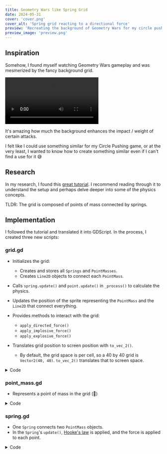 ```yaml
---
title: Geometry Wars like Spring Grid
date: 2024-05-31
cover: 'cover.png'
cover_alt: 'Spring grid reacting to a directional force'
preview: 'Recreating the background of Geometry Wars for my circle pusher game.'
preview_image: 'preview.png'
---
```


## Inspiration

Somehow, I found myself watching Geometry Wars gameplay and was mesmerized by the fancy background grid.

![Gameplay video Geometry Wars](./spring_grid_1.mp4)

It's amazing how much the background enhances the impact / weight of certain attacks.

I felt like I could use something similar for my Circle Pushing game, or at the very least, I wanted to know how to create something similar even if I can't find a use for it 😅

## Research

In my research, I found this [great tutorial](https://code.tutsplus.com/make-a-neon-vector-shooter-in-xna-the-warping-grid--gamedev-9904t). I recommend reading through it to understand the setup and perhaps delve deeper into some of the physics concepts.

TLDR: The grid is composed of points of mass connected by springs.

## Implementation

I followed the tutorial and translated it into GDScript. In the process, I created three new scripts:

### grid.gd

- Initializes the grid:
  - Creates and stores all `Springs` and `PointMasses`.
  - Creates `Line2D` objects to connect each `PointMass`.
- Calls `spring.update()` and `point.update()` in `_process()` to calculate the physics.
- Updates the position of the sprite representing the `PointMass` and the `Line2D` that connect everything.
- Provides methods to interact with the grid:
  - `apply_directed_force()`
  - `apply_implosive_force()`
  - `apply_explosive_force()`
- Translates grid position to screen position with `to_vec_2()`.

  - By default, the grid space is per cell, so a 40 by 40 grid is `Vector2(40, 40)`. `to_vec_2()` translates that to screen space.

<details>
	<summary>
	Code
	</summary>

```php
  class_name Grid
  extends Node

  var size: Vector2
  var spacing: Vector2
  var springs: Array[Spring] = []
  var points := []
  var dots := []
  var lines_vertical := []
  var lines_horizontal := []

  var dot := preload("res://stages/background/dot.tscn")

  func _init(_size: Vector2, _spacing: Vector2) -> void:
  	size = _size
  	spacing = _spacing

  	var number_columns: int = size.x / spacing.x + 1
  	var number_rows: int = size.y / spacing.y + 1
  	var points_fixed := []
  	var counter_point_mass := 0

  	# Create the point masses
  	for row_i in size.x:
  		var new_line := Line2D.new()
  		new_line.width = 3.0
  		var new_horizontal_line := Line2D.new()
  		new_horizontal_line.width = 3.0
  		lines_vertical.push_back(new_line)
  		lines_horizontal.push_back(new_horizontal_line)
  		add_child(new_line)
  		for column_i in size.y:
  			add_child(new_horizontal_line)
  			if points.size() - 1 < row_i:
  				points.push_back([])
  			points[row_i].push_back(PointMass.new(Vector3(row_i, column_i, 0), 1, counter_point_mass))
  			if points_fixed.size() - 1 < row_i:
  				points_fixed.push_back([])
  			points_fixed[row_i].push_back(PointMass.new(Vector3(row_i, column_i, 0), 0, counter_point_mass))
  			if dots.size() - 1 < row_i:
  				dots.push_back([])
  			var new_dot := dot.instantiate()
  			new_dot.debug_text = "%s-%s" % [row_i, column_i]
  			dots[row_i].push_back(new_dot)
  			add_child(new_dot)
  			lines_vertical[row_i].add_point(Vector2.ZERO, column_i)
  			lines_horizontal[row_i].add_point(Vector2.ZERO, row_i)
  			counter_point_mass = counter_point_mass + 1

  	# Link the point masses with springs
  	for row_i in number_rows - 1:
  		for column_i in number_columns - 1:
  			const stiffness: float = 0.28
  			const damping: float = 0.06

  			if row_i == 0 or column_i == 0 or row_i == number_rows -1 or column_i == number_columns - 1: # anchor the border of the grid
  				springs.push_back(Spring.new(points_fixed[row_i][column_i], points[row_i][column_i], 0.1, 0.1))
  			elif row_i % 3 == 0 and column_i % 3 == 0:
  				springs.push_back(Spring.new(points_fixed[row_i][column_i], points[row_i][column_i], 0.002, 0.02))
  			if row_i > 0:
  				springs.push_back(Spring.new(points[row_i - 1][column_i], points[row_i][column_i], stiffness, damping))
  			if column_i > 0:
  				springs.push_back(Spring.new(points[row_i][column_i - 1], points[row_i][column_i], stiffness, damping))

  	handle_shader_data()

  func _process(delta: float) -> void:
  	for spring in springs:
  		spring.update()
  	for row_i in points.size():
  		var row = points[row_i]
  		for column_i in row.size():
  			var mass = row[column_i]
  			mass.update()
  			dots[row_i][column_i].position = to_vec_2(mass.position)
  			lines_vertical[row_i].set_point_position(column_i, to_vec_2(mass.position))
  			lines_horizontal[column_i].set_point_position(row_i, to_vec_2(mass.position))

  func to_vec_2(vec_3: Vector3) -> Vector2:
  	var factor: float = (vec_3.z + 2000) / 2000
  	var screen_size_half := get_viewport().get_visible_rect().size / 2.0
  	return ((Vector2(vec_3.x, vec_3.y) - screen_size_half) * factor + screen_size_half) * 60

  func apply_directed_force(force: Vector3, position: Vector3, radius: float) -> void:
  	for row in points:
  		for mass in row:
  			if position.distance_squared_to(mass.position) < radius * radius:
  				mass.apply_force(10 * force / (10 + position.distance_to(mass.position)))

  func apply_implosive_force(force: Vector3, position: Vector3, radius: float) -> void:
  	for row in points:
  		for mass in row:
  			var distance_squared := position.distance_squared_to(mass.position)
  			if distance_squared < radius * radius:
  				mass.apply_force(10 * force * (position - mass.position) / (100 + distance_squared))
  				mass.increase_damping(0.6)

  func apply_explosive_force(force: Vector3, position: Vector3, radius: float) -> void:
  	for row in points:
  		for mass in row:
  			var distance_squared := position.distance_squared_to(mass.position)
  			if distance_squared < radius * radius:
  				mass.apply_force(100 * force * (mass.position - position) / (10000 + distance_squared))
  				mass.increase_damping(0.6)
```

</details>

### point_mass.gd

- Represents a point of mass in the grid (🤯)

<details>
	<summary>
	Code
	</summary>

```php
  class_name PointMass
  extends RefCounted

  var id: int
  var position: Vector3
  var velocity: Vector3
  var inverse_mass: float
  var acceleration: Vector3
  var damping := 0.98

  func _init(_position: Vector3, _inverse_mass: float, _id: int) -> void:
  	id = _id
  	position = _position
  	inverse_mass = _inverse_mass

  func apply_force(force: Vector3) -> void:
  	acceleration = acceleration + force * inverse_mass

  func increase_damping(factor: float) -> void:
  	damping = damping * factor

  func update() -> void:
  	velocity = velocity + acceleration
  	position = position + velocity
  	acceleration = Vector3.ZERO

  	if is_zero_approx(velocity.length_squared()):
  		velocity = Vector3.ZERO

  	velocity = velocity * damping
  	damping = 0.98
```

</details>

### spring.gd

- One `Spring` connects two `PointMass` objects.
- In the `Spring`'s `update()`, [Hooke's law](https://en.wikipedia.org/wiki/Hooke%27s_law) is applied, and the force is applied to each point.

<details>
	<summary>
	Code
	</summary>

    ```php
    class_name Spring
    extends RefCounted

    var end_1: PointMass
    var end_2: PointMass
    var target_length: float
    var stiffness: float
    var damping: float


    func _init(_end_1: PointMass, _end_2: PointMass, _stiffness: float, _damping: float) -> void:
    	end_1 = _end_1
    	end_2 = _end_2
    	stiffness = _stiffness
    	damping = _damping
    	# When we create a spring, we set the natural length of the spring
    	# to be just slightly less than the distance between the two end points.
    	# This keeps the grid taut even when at rest and improves the appearance somewhat.
    	target_length = _end_1.position.distance_to(end_2.position) * 0.95


    func update() -> void:
    	var x := end_1.position - end_2.position
    	var length := x.length()
    	var dv: Vector3
    	var force: Vector3

    	if length <= target_length:
    		return

    	# https://en.wikipedia.org/wiki/Hooke's_law
    	x = (x / length) * (length - target_length)
    	dv = end_2.velocity - end_1.velocity
    	force = stiffness * x - dv * damping

    	end_1.apply_force(-force)
    	end_2.apply_force(force)

````

</details>



Now, add a new grid to a scene:

```php
func _ready() -> void:
	grid = Grid.new(Vector2(40, 40), Vector2(1, 1))
	add_child(grid)
````

and apply some force to the grid to see the springs in action:

```php
func _on_timer_timeout() -> void:
	grid.apply_directed_force(Vector3(3.0, 2.0, 0.0), Vector3(10.0, 10.0, 0.0), 2.0)
```

![Shows the grid reacting to a directional force](./spring_grid_2.mp4)

## The Result

It's totally possible that I messed up something in the translation process. I didn’t spend too much time evaluating if the grid behaves as it should. The tutorial mentions additional steps to optimize the implementation. What's apparent pretty quickly is that it’s a costly backdrop. The 40 by 40 grid and its resulting 1600 points drop the FPS to around 90 from 350.

## Next Steps

This seems like a good point to start learning how to write compute shaders 😄 So, that's exactly what I’m currently working on. I will try my best to move the simulation over to the GPU. I have already made some good progress but need a topic to write about next month, so we will have to wait and see if I can pull this off 👀

## That's it!

If you have any questions or feel offended by my bad code, find me on the [Godot Modding Discord](https://discord.godotmodding.com/) and ping me in **#dev-general** or on Twitter [@KANAjetzt](https://twitter.com/KANAjetzt) 👍
